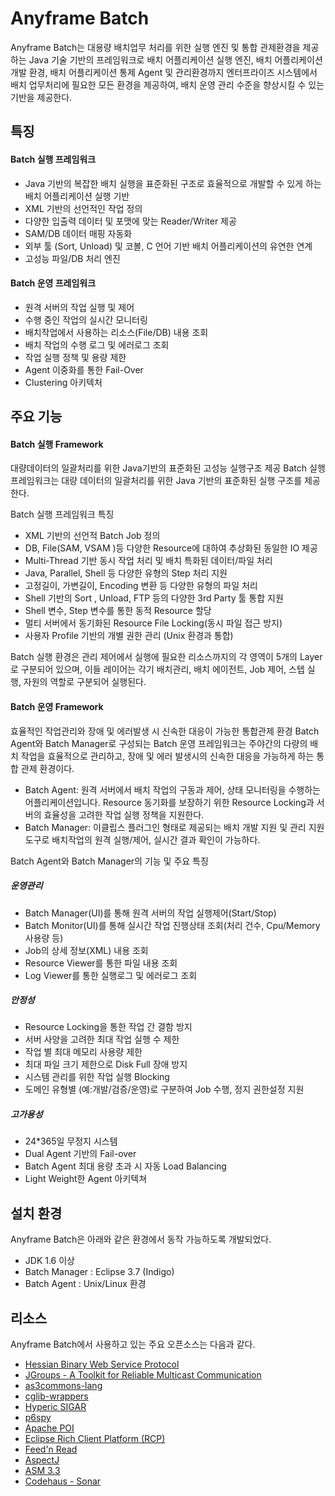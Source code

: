 Anyframe Batch
===
Anyframe Batch는 대용량 배치업무 처리를 위한 실행 엔진 및 통합 관제환경을 제공하는 Java 기술 기반의 프레임워크로 배치 어플리케이션 실행 엔진, 배치 어플리케이션 개발 환경, 배치 어플리케이션 통제 Agent 및 관리환경까지 엔터프라이즈 시스템에서 배치 업무처리에 필요한 모든 환경을 제공하여, 배치 운영 관리 수준을 향상시킬 수 있는 기반을 제공한다.

## 특징
#### Batch 실행 프레임워크
* Java 기반의 복잡한 배치 실행을 표준화된 구조로 효율적으로 개발할 수 있게 하는 배치 어플리케이션 실행 기반
* XML 기반의 선언적인 작업 정의
* 다양한 입출력 데이터 및 포맷에 맞는 Reader/Writer 제공
* SAM/DB 데이터 매핑 자동화
* 외부 툴 (Sort, Unload) 및 코볼, C 언어 기반 배치 어플리케이션의 유연한 연계
* 고성능 파일/DB 처리 엔진

#### Batch 운영 프레임워크
* 원격 서버의 작업 실행 및 제어
* 수행 중인 작업의 실시간 모니터링
* 배치작업에서 사용하는 리소스(File/DB) 내용 조회
* 배치 작업의 수행 로그 및 에러로그 조회
* 작업 실행 정책 및 용량 제한
* Agent 이중화를 통한 Fail-Over
* Clustering 아키텍처


## 주요 기능
#### Batch 실행 Framework
대량데이터의 일괄처리를 위한 Java기반의 표준화된 고성능 실행구조 제공
Batch 실행 프레임워크는 대량 데이터의 일괄처리를 위한 Java 기반의 표준화된 실행 구조를 제공한다.

Batch 실행 프레임워크 특징
* XML 기반의 선언적 Batch Job 정의
* DB, File(SAM, VSAM )등 다양한 Resource에 대하여 추상화된 동일한 IO 제공
* Multi-Thread 기반 동시 작업 처리 및 배치 특화된 데이터/파일 처리
* Java, Parallel, Shell 등 다양한 유형의 Step 처리 지원
* 고정길이, 가변길이, Encoding 변환 등 다양한 유형의 파일 처리
* Shell 기반의 Sort , Unload, FTP 등의 다양한 3rd Party 툴 통합 지원
* Shell 변수, Step 변수를 통한 동적 Resource 할당
* 멀티 서버에서 동기화된 Resource File Locking(동시 파일 접근 방지)
* 사용자 Profile 기반의 개별 권한 관리 (Unix 환경과 통합)


Batch 실행 환경은 관리 제어에서 실행에 필요한 리소스까지의 각 영역이 5개의 Layer로 구분되어 있으며, 이들 레이어는 각기 배치관리, 배치 에이전트, Job 제어, 스텝 실행, 자원의 역할로 구분되어 실행된다.

#### Batch 운영 Framework
효율적인 작업관리와 장애 및 에러발생 시 신속한 대응이 가능한 통합관제 환경
Batch Agent와 Batch Manager로 구성되는 Batch 운영 프레임워크는 주야간의 다량의 배치 작업을 효율적으로 관리하고, 장애 및 에러 발생시의 신속한 대응을 가능하게 하는 통합 관제 환경이다.

* Batch Agent: 원격 서버에서 배치 작업의 구동과 제어, 상태 모니터링을 수행하는 어플리케이션입니다. Resource 동기화를 보장하기 위한 Resource Locking과 서버의 효율성을 고려한 작업 실행 정책을 지원한다.
* Batch Manager: 이클립스 플러그인 형태로 제공되는 배치 개발 지원 및 관리 지원 도구로 배치작업의 원격 실행/제어, 실시간 결과 확인이 가능하다.

Batch Agent와 Batch Manager의 기능 및 주요 특징

##### 운영관리
* Batch Manager(UI)를 통해 원격 서버의 작업 실행제어(Start/Stop)
* Batch Monitor(UI)를 통해 실시간 작업 진행상태 조회(처리 건수, Cpu/Memory 사용량 등)
* Job의 상세 정보(XML) 내용 조회
* Resource Viewer를 통한 파일 내용 조회
* Log Viewer를 통한 실행로그 및 에러로그 조회

##### 안정성
* Resource Locking을 통한 작업 간 결함 방지
* 서버 사양을 고려한 최대 작업 실행 수 제한
* 작업 별 최대 메모리 사용량 제한
* 최대 파일 크기 제한으로 Disk Full 장애 방지
* 시스템 관리를 위한 작업 실행 Blocking
* 도메인 유형별 (예:개발/검증/운영)로 구분하여 Job 수행, 정지 권한설정 지원

##### 고가용성
* 24*365일 무정지 시스템
* Dual Agent 기반의 Fail-over
* Batch Agent 최대 용량 초과 시 자동 Load Balancing
* Light Weight한 Agent 아키텍쳐


## 설치 환경

Anyframe Batch은 아래와 같은 환경에서 동작 가능하도록 개발되었다.

* JDK 1.6 이상
* Batch Manager : Eclipse 3.7 (Indigo)
* Batch Agent : Unix/Linux 환경


## 리소스

Anyframe Batch에서 사용하고 있는 주요 오픈소스는 다음과 같다.
* <a href="http://hessian.caucho.com/">Hessian Binary Web Service Protocol</a> 
* <a href="http://www.jgroups.org/index.html/">JGroups - A Toolkit for Reliable Multicast Communication</a> 
* <a href="https://github.com/AS3Commons/as3commons-lang/">as3commons-lang</a> 
* <a href="http://code.google.com/p/cglib-wrappers/">cglib-wrappers</a> 
* <a href="http://support.hyperic.com/display/SIGAR/Home">Hyperic SIGAR</a> 
* <a href="http://sourceforge.net/projects/p6spy/">p6spy</a> 
* <a href="http://poi.apache.org/">Apache POI</a> 
* <a href="http://wiki.eclipse.org/index.php/Rich_Client_Platform">Eclipse Rich Client Platform (RCP)</a> 
* <a href="http://sourceforge.net/projects/fnr/">Feed'n Read</a> 
* <a href="http://asm.objectweb.org">AspectJ</a> 
* <a href="http://poi.apache.org/">ASM 3.3</a> 
* <a href="http://www.codehaus.org/">Codehaus - Sonar</a> 

